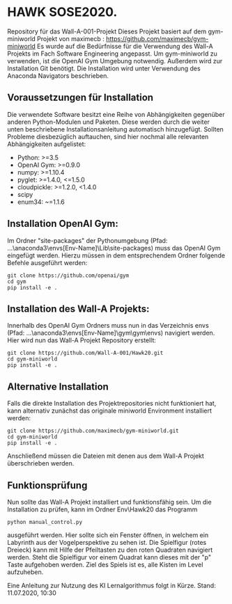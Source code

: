 # HAWK SOSE2020.
Repository für das Wall-A-001-Projekt
Dieses Projekt basiert auf dem gym-miniworld Projekt von maximecb : https://github.com/maximecb/gym-miniworld
Es wurde auf die Bedürfnisse für die Verwendung des Wall-A Projekts im Fach Software Engineering angepasst.
Um gym-miniworld zu verwenden, ist die OpenAI Gym Umgebung notwendig. Außerdem wird zur Installation Git benötigt.
Die Installation wird unter Verwendung des Anaconda Navigators beschrieben.

## Voraussetzungen für Installation
Die verwendete Software besitzt eine Reihe von Abhängigkeiten gegenüber anderen Python-Modulen und Paketen. Diese werden durch die weiter unten beschriebene Installationsanleitung automatisch hinzugefügt. Sollten Probleme diesbezüglich auftauchen, sind hier nochmal alle relevanten Abhängigkeiten aufgelistet:
- Python: >=3.5
- OpenAI Gym: >=0.9.0
- numpy: >=1.10.4
- pyglet: >=1.4.0, <=1.5.0
- cloudpickle: >=1.2.0, <1.4.0
- scipy
- enum34: ~=1.1.6

## Installation OpenAI Gym:
Im Ordner "site-packages" der Pythonumgebung (Pfad: ...\anaconda3\envs\[Env-Name]\Lib\site-packages) muss das OpenAI Gym eingefügt werden.
Hierzu müssen in dem entsprechendem Ordner folgende Befehle ausgeführt werden:
```
git clone https://github.com/openai/gym
cd gym
pip install -e .
```

## Installation des Wall-A Projekts:
Innerhalb des OpenAI Gym Ordners muss nun in das Verzeichnis envs (Pfad: ...\anaconda3\envs\[Env-Name]\gym\gym\envs) navigiert werden.
Hier wird nun das Wall-A Projekt Repository erstellt:
```
git clone https://github.com/Wall-A-001/Hawk20.git
cd gym-miniworld
pip install -e .
```

## Alternative Installation
Falls die direkte Installation des Projektrepositories nicht funktioniert hat, kann alternativ zunächst das originale
miniworld Environment installiert werden:
```
git clone https://github.com/maximecb/gym-miniworld.git
cd gym-miniworld
pip install -e .
```
Anschließend müssen die Dateien mit denen aus dem Wall-A Projekt überschrieben werden.

## Funktionsprüfung    
Nun sollte das Wall-A Projekt installiert und funktionsfähig sein.
Um die Installation zu prüfen, kann im Ordner Env\Hawk20 das Programm
```
python manual_control.py
```
ausgeführt werden. Hier sollte sich ein Fenster öffnen, in welchem ein Labyrinth aus der Vogelperspektive zu sehen ist.
Die Spielfigur (rotes Dreieck) kann mit Hilfe der Pfeiltasten zu den roten Quadraten navigiert werden.
Steht die Spielfigur vor einem Quadrat kann dieses mit der "p" Taste aufgehoben werden.
Ziel des Spiels ist es, alle Kisten im Level aufzuheben.

Eine Anleitung zur Nutzung des KI Lernalgorithmus folgt in Kürze.
Stand: 11.07.2020, 10:30
